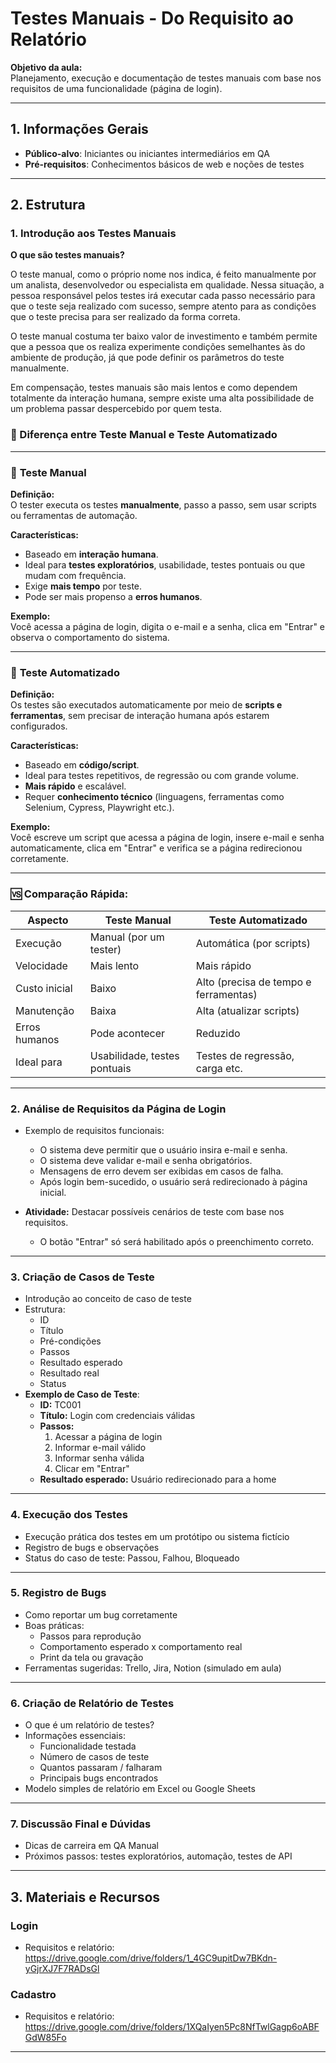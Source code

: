 # Testes Manuais - Do Requisito ao Relatório

**Objetivo da aula:**  
Planejamento, execução e documentação de testes manuais com base nos requisitos de uma funcionalidade (página de login).

---

## 1. Informações Gerais

- **Público-alvo**: Iniciantes ou iniciantes intermediários em QA
- **Pré-requisitos**: Conhecimentos básicos de web e noções de testes

---

## 2. Estrutura

### **1. Introdução aos Testes Manuais**

**O que são testes manuais?**

O teste manual, como o próprio nome nos indica, é feito manualmente por um analista, desenvolvedor ou especialista em qualidade. Nessa situação, a pessoa responsável pelos testes irá executar cada passo necessário para que o teste seja realizado com sucesso, sempre atento para as condições que o teste precisa para ser realizado da forma correta.

O teste manual costuma ter baixo valor de investimento e também permite que a pessoa que os realiza experimente condições semelhantes às do ambiente de produção, já que pode definir os parâmetros do teste manualmente.

Em compensação, testes manuais são mais lentos e como dependem totalmente da interação humana, sempre existe uma alta possibilidade de um problema passar despercebido por quem testa.

### 🧪 Diferença entre Teste Manual e Teste Automatizado

---

### 🔹 **Teste Manual**

**Definição:**  
O tester executa os testes **manualmente**, passo a passo, sem usar scripts ou ferramentas de automação.

**Características:**
- Baseado em **interação humana**.
- Ideal para **testes exploratórios**, usabilidade, testes pontuais ou que mudam com frequência.
- Exige **mais tempo** por teste.
- Pode ser mais propenso a **erros humanos**.

**Exemplo:**  
Você acessa a página de login, digita o e-mail e a senha, clica em "Entrar" e observa o comportamento do sistema.

---

### 🔸 **Teste Automatizado**

**Definição:**  
Os testes são executados automaticamente por meio de **scripts e ferramentas**, sem precisar de interação humana após estarem configurados.

**Características:**
- Baseado em **código/script**.
- Ideal para testes repetitivos, de regressão ou com grande volume.
- **Mais rápido** e escalável.
- Requer **conhecimento técnico** (linguagens, ferramentas como Selenium, Cypress, Playwright etc.).

**Exemplo:**  
Você escreve um script que acessa a página de login, insere e-mail e senha automaticamente, clica em "Entrar" e verifica se a página redirecionou corretamente.

---

### 🆚 Comparação Rápida:

| Aspecto              | Teste Manual                   | Teste Automatizado               |
|----------------------|-------------------------------|----------------------------------|
| Execução             | Manual (por um tester)        | Automática (por scripts)         |
| Velocidade           | Mais lento                    | Mais rápido                      |
| Custo inicial        | Baixo                         | Alto (precisa de tempo e ferramentas) |
| Manutenção           | Baixa                         | Alta (atualizar scripts)         |
| Erros humanos        | Pode acontecer                | Reduzido                         |
| Ideal para           | Usabilidade, testes pontuais  | Testes de regressão, carga etc.  |

---

### **2. Análise de Requisitos da Página de Login**

- Exemplo de requisitos funcionais:
  - O sistema deve permitir que o usuário insira e-mail e senha.
  - O sistema deve validar e-mail e senha obrigatórios.
  - Mensagens de erro devem ser exibidas em casos de falha.
  - Após login bem-sucedido, o usuário será redirecionado à página inicial.

- **Atividade:** Destacar possíveis cenários de teste com base nos requisitos.
  - O botão "Entrar" só será habilitado após o preenchimento correto.

---

### **3. Criação de Casos de Teste**

- Introdução ao conceito de caso de teste
- Estrutura:
  - ID
  - Título
  - Pré-condições
  - Passos
  - Resultado esperado
  - Resultado real
  - Status
- **Exemplo de Caso de Teste**:
  - **ID:** TC001
  - **Título:** Login com credenciais válidas
  - **Passos:**
    1. Acessar a página de login
    2. Informar e-mail válido
    3. Informar senha válida
    4. Clicar em "Entrar"
  - **Resultado esperado:** Usuário redirecionado para a home

---

### **4. Execução dos Testes**

- Execução prática dos testes em um protótipo ou sistema fictício
- Registro de bugs e observações
- Status do caso de teste: Passou, Falhou, Bloqueado

---

### **5. Registro de Bugs**

- Como reportar um bug corretamente
- Boas práticas:
  - Passos para reprodução
  - Comportamento esperado x comportamento real
  - Print da tela ou gravação
- Ferramentas sugeridas: Trello, Jira, Notion (simulado em aula)

---

### **6. Criação de Relatório de Testes**

- O que é um relatório de testes?
- Informações essenciais:
  - Funcionalidade testada
  - Número de casos de teste
  - Quantos passaram / falharam
  - Principais bugs encontrados
- Modelo simples de relatório em Excel ou Google Sheets

---

### **7. Discussão Final e Dúvidas**

- Dicas de carreira em QA Manual
- Próximos passos: testes exploratórios, automação, testes de API

---

## 3. Materiais e Recursos

### Login
- Requisitos e relatório: https://drive.google.com/drive/folders/1_4GC9upitDw7BKdn-yGjrXJ7F7RADsGl

### Cadastro
- Requisitos e relatório: https://drive.google.com/drive/folders/1XQaIyen5Pc8NfTwlGagp6oABFGdW85Fo

---